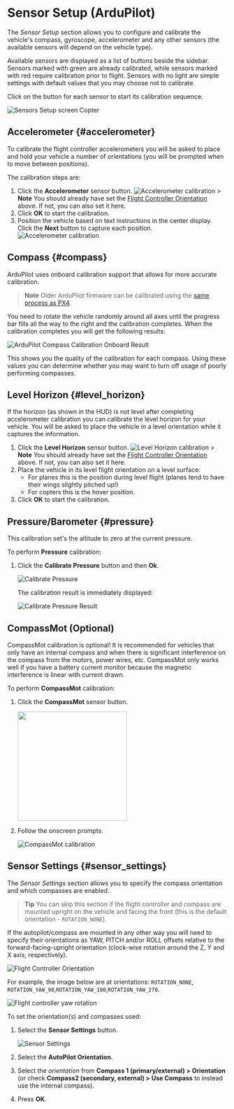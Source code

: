 # Sensor Setup (ArduPilot)

The *Sensor Setup* section allows you to configure and calibrate the vehicle's compass, gyroscope, accelerometer and any other sensors (the available sensors will depend on the vehicle type).

Available sensors are displayed as a list of buttons beside the sidebar. Sensors marked with green are already calibrated, while sensors marked with red require calibration prior to flight. Sensors with no light are simple settings with default values that you may choose not to calibrate.

Click on the button for each sensor to start its calibration sequence.

![Sensors Setup screen Copter](../../../assets/setup/sensor/sensor_setup_overview_ardupilot.jpg)

## Accelerometer {#accelerometer}

To calibrate the flight controller accelerometers you will be asked to place and hold your vehicle a number of orientations (you will be prompted when to move between positions).

The calibration steps are:

1. Click the **Accelerometer** sensor button. ![Accelerometer calibration](../../../assets/setup/sensor/accelerometer_ardupilot.jpg) > **Note** You should already have set the [Flight Controller Orientation](#flight_controller_orientation) above. If not, you can also set it here. 
2. Click **OK** to start the calibration. 
3. Position the vehicle based on text instructions in the center display. Click the **Next** button to capture each position. ![Accelerometer calibration](../../../assets/setup/sensor/accelerometer_positions_ardupilot.jpg)

## Compass {#compass}

ArduPilot uses onboard calibration support that allows for more accurate calibration.

> **Note** Older ArduPilot firmware can be calibrated using the [same process as PX4](../SetupView/sensors_px4.md#compass).

You need to rotate the vehicle randomly around all axes until the progress bar fills all the way to the right and the calibration completes. When the calibration completes you will get the following results:

![ArduPilot Compass Calibration Onboard Result](../../../assets/setup/sensor_compass_ardupilot_onboard_calibration_result.jpg)

This shows you the quality of the calibration for each compass. Using these values you can determine whether you may want to turn off usage of poorly performing compasses.

## Level Horizon {#level_horizon}

If the horizon (as shown in the HUD) is not level after completing accelerometer calibration you can calibrate the level horizon for your vehicle. You will be asked to place the vehicle in a level orientation while it captures the information.

1. Click the **Level Horizon** sensor button. ![Level Horizon calibration](../../../assets/setup/sensor_level_horizon.jpg) > **Note** You should already have set the [Flight Controller Orientation](#flight_controller_orientation) above. If not, you can also set it here. 
2. Place the vehicle in its level flight orientation on a level surface: 
    - For planes this is the position during level flight (planes tend to have their wings slightly pitched up!)
    - For copters this is the hover position.
3. Click **OK** to start the calibration.

## Pressure/Barometer {#pressure}

This calibration set's the altitude to zero at the current pressure.

To perform **Pressure** calibration:

1. Click the **Calibrate Pressure** button and then **Ok**.
    
    ![Calibrate Pressure](../../../assets/setup/sensor/calibrate_pressure_ardupilot.jpg)
    
    The calibration result is immediately displayed:
    
    ![Calibrate Pressure Result](../../../assets/setup/sensor/calibrate_pressure_result_ardupilot.jpg)

## CompassMot (Optional)

CompassMot calibration is optional! It is recommended for vehicles that only have an internal compass and when there is significant interference on the compass from the motors, power wires, etc. CompassMot only works well if you have a battery current monitor because the magnetic interference is linear with current drawn.

To perform **CompassMot** calibration:

1. Click the **CompassMot** sensor button.
    
    <img src="../../../assets/setup/sensor_compass_mot_menu.jpg" style="width: 250px;" />

2. Follow the onscreen prompts.
    
    ![CompassMot calibration](../../../assets/setup/sensor_compass_mot.jpg)

## Sensor Settings {#sensor_settings}

The *Sensor Settings* section allows you to specify the compass orientation and which compasses are enabled.

> **Tip** You can skip this section if the flight controller and compass are mounted upright on the vehicle and facing the front (this is the default orientation - `ROTATION_NONE`).

If the autopilot/compass are mounted in any other way you will need to specify their orientations as YAW, PITCH and/or ROLL offsets relative to the forward-facing-upright orientation (clock-wise rotation around the Z, Y and X axis, respectively).

![Flight Controller Orientation](../../../assets/setup/flight_controller_orientation.png)

For example, the image below are at orientations: `ROTATION_NONE`, `ROTATION_YAW_90`,`ROTATION_YAW_180`,`ROTATION_YAW_270`.

![Flight controller yaw rotation](../../../assets/setup/flight_controller_yaw_rotation.png)

To set the orientation(s) and compasses used:

1. Select the **Sensor Settings** button.
    
    ![Sensor Settings](../../../assets/setup/sensor/sensor_settings_ardupilot.jpg)

2. Select the **AutoPilot Orientation**.

3. Select the *orientation* from **Compass 1 (primary/external) > Orientation** (or check **Compass2 (secondary, external) > Use Compass** to instead use the internal compass).
4. Press **OK**.